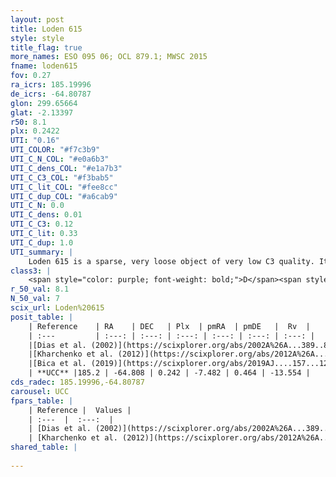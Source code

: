 ```yaml
---
layout: post
title: Loden 615
style: style
title_flag: true
more_names: ESO 095 06; OCL 879.1; MWSC 2015
fname: loden615
fov: 0.27
ra_icrs: 185.19996
de_icrs: -64.80787
glon: 299.65664
glat: -2.13397
r50: 8.1
plx: 0.2422
UTI: "0.16"
UTI_COLOR: "#f7c3b9"
UTI_C_N_COL: "#e0a6b3"
UTI_C_dens_COL: "#e1a7b3"
UTI_C_C3_COL: "#f3bab5"
UTI_C_lit_COL: "#fee8cc"
UTI_C_dup_COL: "#a6cab9"
UTI_C_N: 0.0
UTI_C_dens: 0.01
UTI_C_C3: 0.12
UTI_C_lit: 0.33
UTI_C_dup: 1.0
UTI_summary: |
    Loden 615 is a sparse, very loose object of very low C3 quality. It is poorly studied in the literature, with no articles listed in the last 6 years.<br><br><span style="color: #99180f; font-weight: bold;">Warning: </span>contains less than 25 stars with <i>P>0.5</i> estimated.
class3: |
    <span style="color: purple; font-weight: bold;">D</span><span style="color: red; font-weight: bold;">C</span>
r_50_val: 8.1
N_50_val: 7
scix_url: Loden%20615
posit_table: |
    | Reference    | RA    | DEC   | Plx  | pmRA  | pmDE   |  Rv  |
    | :---         | :---: | :---: | :---: | :---: | :---: | :---: |
    |[Dias et al. (2002)](https://scixplorer.org/abs/2002A%26A...389..871D) | 185.162 | -64.783 | -- | -6.8 | -2.67 | -- |
    |[Kharchenko et al. (2012)](https://scixplorer.org/abs/2012A%26A...543A.156K) | 185.171 | -64.775 | -- | -8.69 | -2.48 | -- |
    |[Bica et al. (2019)](https://scixplorer.org/abs/2019AJ....157...12B) | 185.165 | -64.786 | -- | -- | -- | -- |
    | **UCC** |185.2 | -64.808 | 0.242 | -7.482 | 0.464 | -13.554 | 
cds_radec: 185.19996,-64.80787
carousel: UCC
fpars_table: |
    | Reference |  Values |
    | :---  |  :---:  |
    | [Dias et al. (2002)](https://scixplorer.org/abs/2002A%26A...389..871D) | `E(B-V)=0.05, Dist=1000.0, Age=8.63` |
    | [Kharchenko et al. (2012)](https://scixplorer.org/abs/2012A%26A...543A.156K) | `e_bv=0.05, distance=826, log_age=8.63` |
shared_table: |
    
---
```

